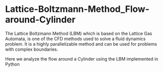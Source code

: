 # Lattice-Boltzmann-Method_Flow-around-Cylinder

The Lattice Boltzmann Method (LBM) which is based on the Lattice Gas Automata, is one of the CFD methods used to solve a fluid dynamics problem. It is a highly parallelizable method and can be used for problems with complex boundaries.

Here we analyze the flow around a Cylinder using the LBM implemented in Python
